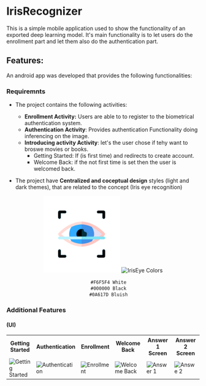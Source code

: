 # IrisRecognizer
This is a simple mobile application used to show the functionality of an exported deep learning model. It's main functionality is to let users do the enrollment part and let them also do the authentication part.

## Features:
An android app was developed that provides the following functionalities:

### Requiremnts
- The project contains the following activities:
  - **Enrollment Activity:** Users are able to to register to the biometrical authentication system.
  - **Authentication Activity**: Provides authentication Functionality doing inferencing on the image.
  - **Introducing activity Activity**: let's the user chose if tehy want to broswe movies or books.
    - Getting Started: If (is first time) and redirects to create account.
    - Welcome Back: if the not first time is set then the user is welcomed back.

- The project have **Centralized and coceptual design** styles (light and dark themes), that are related to the concept (Iris eye recognition) 

<div align="center">
  <img src="https://github.com/sondosaabed/IrisRecognizer/blob/master/app/src/main/iris_recognizer_logo-playstore.png" alt="IrisRecognizer Logo" width="200" height="200">
  <img src="" alt="IrisEye Colors" width="300">
  
        #F6F5F4 White
      	#000000 Black
        #0A617D Bluish
</div>

### Additional Features


#### (UI)
<div>
    <table>
        <tr>
            <th>Getting Started</th>
            <th>Authentication</th>
            <th>Enrollment</th>
            <th>Welcome Back</th>
            <th>Answer 1 Screen</th>
            <th>Answer 2 Screen</th>
        </tr>
        <tr>
            <td><img src="https://github.com/sondosaabed/Deep-Learning-for-Text/assets/65151701/024181f1-7a0f-40f7-ba5d-b63ba90757a4" alt="Getting Started" width="500"></td>
            <td><img src="https://github.com/sondosaabed/Deep-Learning-for-Text/assets/65151701/55fa7079-5f32-461a-b8b4-707dc0244b5d" alt="Authentication" width="500"></td>
            <td><img src="https://github.com/sondosaabed/Deep-Learning-for-Text/assets/65151701/f2b46d84-4eb5-44e8-9caa-a1cdb63dcf30" alt="Enrollment" width="500"></td>
            <td><img src="https://github.com/sondosaabed/Deep-Learning-for-Text/assets/65151701/b45dce95-257a-42e7-a885-7fdf85de2405" alt="Welcome Back" width="500"></td>
            <td><img src="https://github.com/sondosaabed/Deep-Learning-for-Text/assets/65151701/1a360593-1ced-48a0-b5bb-24d59aa3fc1b" alt="Answer 1" width="500"></td>
            <td><img src="https://github.com/sondosaabed/Deep-Learning-for-Text/assets/65151701/1a360593-1ced-48a0-b5bb-24d59aa3fc1b" alt="Answe 2" width="500"></td>
        </tr>
    </table>
</div>
